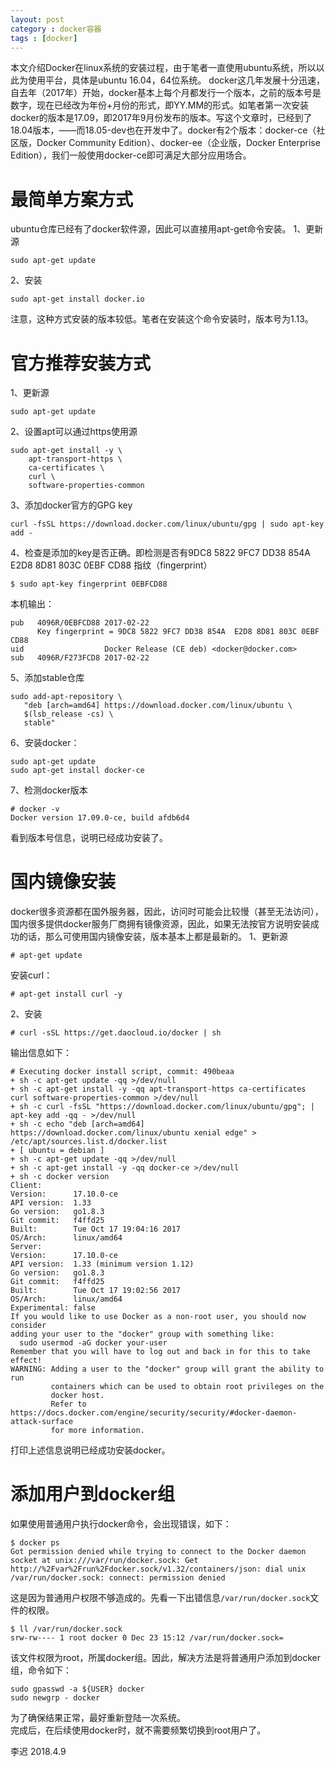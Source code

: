 ```yaml
---  
layout: post  
category : docker容器  
tags : [docker]  
---  
```

本文介绍Docker在linux系统的安装过程，由于笔者一直使用ubuntu系统，所以以此为使用平台，具体是ubuntu 16.04，64位系统。
docker这几年发展十分迅速，自去年（2017年）开始，docker基本上每个月都发行一个版本，之前的版本号是数字，现在已经改为年份+月份的形式，即YY.MM的形式。如笔者第一次安装docker的版本是17.09，即2017年9月份发布的版本。写这个文章时，已经到了18.04版本，——而18.05-dev也在开发中了。docker有2个版本：docker-ce（社区版，Docker Community Edition）、docker-ee（企业版，Docker Enterprise Edition），我们一般使用docker-ce即可满足大部分应用场合。<!-- more -->

# 最简单方案方式
ubuntu仓库已经有了docker软件源，因此可以直接用apt-get命令安装。
1、更新源
```
sudo apt-get update
```
2、安装
```
sudo apt-get install docker.io
```
注意，这种方式安装的版本较低。笔者在安装这个命令安装时，版本号为1.13。
# 官方推荐安装方式
1、更新源
```
sudo apt-get update
```

2、设置apt可以通过https使用源
```
sudo apt-get install -y \
    apt-transport-https \
    ca-certificates \
    curl \
    software-properties-common
```

3、添加docker官方的GPG key
```
curl -fsSL https://download.docker.com/linux/ubuntu/gpg | sudo apt-key add -
```

4、检查是添加的key是否正确。即检测是否有9DC8 5822 9FC7 DD38 854A E2D8 8D81 803C 0EBF CD88 指纹（fingerprint）
```
$ sudo apt-key fingerprint 0EBFCD88
```
本机输出：
```
pub   4096R/0EBFCD88 2017-02-22
      Key fingerprint = 9DC8 5822 9FC7 DD38 854A  E2D8 8D81 803C 0EBF CD88
uid                  Docker Release (CE deb) <docker@docker.com>
sub   4096R/F273FCD8 2017-02-22
```

5、添加stable仓库
```
sudo add-apt-repository \
   "deb [arch=amd64] https://download.docker.com/linux/ubuntu \
   $(lsb_release -cs) \
   stable"
```

6、安装docker：
```
sudo apt-get update 
sudo apt-get install docker-ce
```

7、检测docker版本
```
# docker -v
Docker version 17.09.0-ce, build afdb6d4
```
看到版本号信息，说明已经成功安装了。

# 国内镜像安装
docker很多资源都在国外服务器，因此，访问时可能会比较慢（甚至无法访问），国内很多提供docker服务厂商拥有镜像资源，因此，如果无法按官方说明安装成功的话，那么可使用国内镜像安装，版本基本上都是最新的。
1、更新源
```
# apt-get update
```
安装curl：
```
# apt-get install curl -y
```

2、安装
```
# curl -sSL https://get.daocloud.io/docker | sh
```
输出信息如下：
```
# Executing docker install script, commit: 490beaa
+ sh -c apt-get update -qq >/dev/null
+ sh -c apt-get install -y -qq apt-transport-https ca-certificates curl software-properties-common >/dev/null
+ sh -c curl -fsSL "https://download.docker.com/linux/ubuntu/gpg"; | apt-key add -qq - >/dev/null
+ sh -c echo "deb [arch=amd64] https://download.docker.com/linux/ubuntu xenial edge" > /etc/apt/sources.list.d/docker.list
+ [ ubuntu = debian ]
+ sh -c apt-get update -qq >/dev/null
+ sh -c apt-get install -y -qq docker-ce >/dev/null
+ sh -c docker version
Client:
Version:      17.10.0-ce
API version:  1.33
Go version:   go1.8.3
Git commit:   f4ffd25
Built:        Tue Oct 17 19:04:16 2017
OS/Arch:      linux/amd64
Server:
Version:      17.10.0-ce
API version:  1.33 (minimum version 1.12)
Go version:   go1.8.3
Git commit:   f4ffd25
Built:        Tue Oct 17 19:02:56 2017
OS/Arch:      linux/amd64
Experimental: false
If you would like to use Docker as a non-root user, you should now consider
adding your user to the "docker" group with something like:
  sudo usermod -aG docker your-user
Remember that you will have to log out and back in for this to take effect!
WARNING: Adding a user to the "docker" group will grant the ability to run
         containers which can be used to obtain root privileges on the
         docker host.
         Refer to https://docs.docker.com/engine/security/security/#docker-daemon-attack-surface
         for more information.
```
打印上述信息说明已经成功安装docker。

# 添加用户到docker组
如果使用普通用户执行docker命令，会出现错误，如下：
```
$ docker ps
Got permission denied while trying to connect to the Docker daemon socket at unix:///var/run/docker.sock: Get http://%2Fvar%2Frun%2Fdocker.sock/v1.32/containers/json: dial unix /var/run/docker.sock: connect: permission denied
```
这是因为普通用户权限不够造成的。先看一下出错信息`/var/run/docker.sock`文件的权限。
```
$ ll /var/run/docker.sock
srw-rw---- 1 root docker 0 Dec 23 15:12 /var/run/docker.sock=
```
该文件权限为root，所属docker组。因此，解决方法是将普通用户添加到docker组，命令如下：
```
sudo gpasswd -a ${USER} docker
sudo newgrp - docker
```
为了确保结果正常，最好重新登陆一次系统。  
完成后，在后续使用docker时，就不需要频繁切换到root用户了。

李迟 2018.4.9